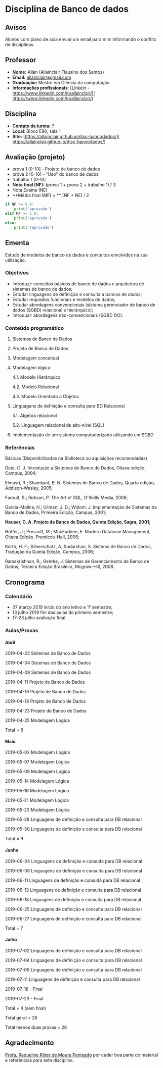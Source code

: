 # Disciplina de Banco de dados

## **Avisos**

Alunos com plano de aula enviar um email para mim informando o conflito de
disciplinas.

## Professor

* **Nome:** Allan (Allainclair Flausino dos Santos)
* **Email:** allainclair@gmail.com
* **Graduação:** Mestre em Ciência da computação
* **Informações profissionais**: [LinkeIn - https://www.linkedin.com/in/allainclair/](
  https://www.linkedin.com/in/allainclair/)

## Disciplina

* **Contato da turma:** ?
* **Local**: Bloco E90, sala 1
* **Site:** [https://allainclair.github.io/disc-bancodados/](
  https://allainclair.github.io/disc-bancodados/)

## Avaliação (projeto)

* prova 1 [0-10] - Projeto de banco de dados
* prova 2 [0-10] - "Uso" do banco de dados
* trabalho 1 [0-10]
* **Nota final (NF):** (prova 1 + prova 2 + trabalho 1) / 3
* Nota Exame (NE)
* **Média final (MF) = ** (NF + NE) / 2

```Python tab=
if NF >= 6.0:
    print('aprovado')
elif MF >= 5.0:
    print('aprovado')
else:
    print('reprovado')
```

## Ementa

Estudo de modelos de banco de dados e conceitos envolvidos na sua utilização.

### Objetivos

* Introduzir conceitos básicos de banco de dados e arquitetura de sistemas de
 banco de dados;
* Estudar linguagens de definição e consulta a bancos de dados;
* Estudar requisitos funcionais e modelos de dados;
* Estudar abordagens convencionais (sistema gerenciador de banco de dados
(SGBD) relacional e hierárquico);
* Introduzir abordagens não-convencionais (SGBD OO).

### Conteúdo programático

1. Sistemas de Banco de Dados
2. Projeto de Banco de Dados
3. Modelagem conceitual
4. Modelagem lógica

    4.1. Modelo Hierárquico

    4.2. Modelo Relacional

    4.3. Modelo Orientado a Objetos

5. Linguagens de definição e consulta para BD Relacional

    5.1. Álgebra relacional

    5.2. Linguagem relacional de alto-nível (SQL)

6. Implementação de um sistema computadorizado utilizando um SGBD

### Referências

Básicas (Disponibilizadas na Biblioteca ou aquisições recomendadas)

Date, C. J. Introdução a Sistemas de Banco de Dados, Oitava edição, Campus,
2004;

Elmasri, R.; Shamkant, B. N. Sistemas de Banco de Dados, Quarta edição, Addison-Wesley,
2005;

Faroult, S.; Robson, P. The Art of SQL, O'Reilly Media, 2006;

Garcia-Molina, H.; Ullman, J. D.; Widom, J. Implementação de Sistemas de
Banco de Dados, Primeira Edição, Campus, 2001;

**Heuser, C. A. Projeto de Banco de Dados, Quinta Edição, Sagra, 2001;**

Hoffer, J.; Prescott, M.; MacFadden, F. Modern Database Management, Oitava
Edição, Prenticce-Hall, 2006;

Korth, H. F.; Silberschatz, A.;Sudarshan, S. Sistema de Banco de Dados,
Tradução da Quinta Edição, Campus, 2006;

Ramakrishnan, R.; Gehrke, J. Sistemas de Gerenciamento de Banco de Dados, Terceira
Edição Brasileira, Mcgrow-Hill, 2008.


## Cronograma

### Calendário

* 07 março 2019 início do ano letivo e 1º semestre;
* 13 julho 2019 fim das aulas do primeiro semestre;
* 17-23 julho avaliação final.

### Aulas/Provas

#### Abril

2019-04-02 Sistemas de Banco de Dados

2019-04-04 Sistemas de Banco de Dados

2019-04-09 Sistemas de Banco de Dados

2019-04-11 Projeto de Banco de Dados

2019-04-16 Projeto de Banco de Dados

2019-04-18 Projeto de Banco de Dados

2019-04-23 Projeto de Banco de Dados

2019-04-25 Modelagem Lógica

Total = 8

#### Maio

2019-05-02 Modelagem Lógica

2019-05-07 Modelagem Lógica

2019-05-09 Modelagem Lógica

2019-05-14 Modelagem Lógica

2019-05-16 Modelagem Lógica

2019-05-21 Modelagem Lógica

2019-05-23 Modelagem Lógica

2019-05-28 Linguagens de definição e consulta para DB relacional

2019-05-30 Linguagens de definição e consulta para DB relacional

Total = 9

#### Junho

2019-06-04 Linguagens de definição e consulta para DB relacional

2019-06-06 Linguagens de definição e consulta para DB relacional

2019-06-11 Linguagens de definição e consulta para DB relacional

2019-06-13 Linguagens de definição e consulta para DB relacional

2019-06-18 Linguagens de definição e consulta para DB relacional

2019-06-25 Linguagens de definição e consulta para DB relacional

2019-06-27 Linguagens de definição e consulta para DB relacional

Total = 7

#### Julho

2019-07-02 Linguagens de definição e consulta para DB relacional

2019-07-04 Linguagens de definição e consulta para DB relacional

2019-07-09 Linguagens de definição e consulta para DB relacional

2019-07-11 Linguagens de definição e consulta para DB relacional

2019-07-18 - Final

2019-07-23 - Final

Total = 4 (sem final)

Total geral = 28

Total menos duas provas = 26

## Agradecimento

[Profa. Raqueline Ritter de Moura Penteado](http://ws2.din.uem.br/~raque/)
por ceder boa parte do material e referências para esta disciplina.
